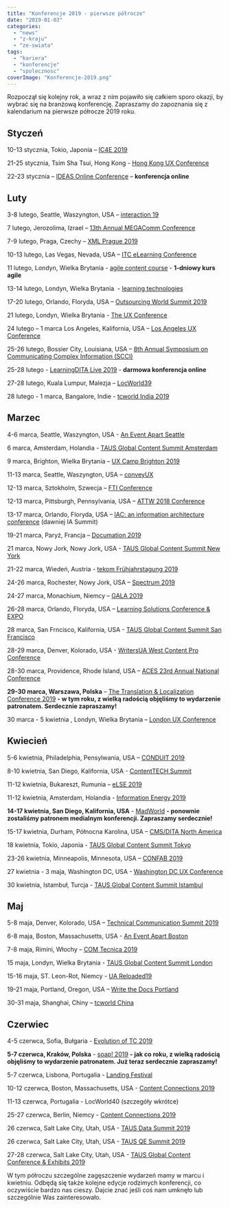 ```yaml
---
title: "Konferencje 2019 - pierwsze półrocze"
date: "2019-01-03"
categories:
  - "news"
  - "z-kraju"
  - "ze-swiata"
tags:
  - "kariera"
  - "konferencje"
  - "spolecznosc"
coverImage: "Konferencje-2019.png"
---
```


Rozpoczął się kolejny rok, a wraz z nim pojawiło się całkiem sporo okazji, by wybrać się na branżową konferencję. Zapraszamy do zapoznania się z kalendarium na pierwsze półrocze 2019 roku.

## **Styczeń**

10-13 stycznia, Tokio, Japonia – [IC4E 2019](http://www.ic4e.net/)

21-25 stycznia, Tsim Sha Tsui, Hong Kong - [Hong Kong UX Conference](https://www.nngroup.com/training/hong-kong/#schedule)

22-23 stycznia – [IDEAS Online Conference](https://ideas.infomanagementcenter.com/) – **konferencja online**

## **Luty**

3-8 lutego, Seattle, Waszyngton, USA – [interaction 19](https://interaction19.ixda.org/)

7 lutego, Jerozolima, Izrael – [13th Annual MEGAComm Conference](http://megacomm.org/)

7-9 lutego, Praga, Czechy – [XML Prague 2019](http://www.xmlprague.cz/)

10-13 lutego, Las Vegas, Nevada, USA – [ITC eLearning Conference](https://itc.eventbank.com/event/9914/)

11 lutego, Londyn, Wielka Brytania - [agile content course](https://agilecontentconf.com/) - **1-dniowy kurs agile**

13-14 lutego, Londyn, Wielka Brytania  - [learning technologies](https://www.learningtechnologies.co.uk/welcome)

17-20 lutego, Orlando, Floryda, USA – [Outsourcing World Summit 2019](http://www.iaop.org/summit)

21 lutego, Londyn, Wielka Brytania - [The UX Conference](https://theuxconf.com/)

24 lutego – 1 marca Los Angeles, Kalifornia, USA – [Los Angeles UX Conference](https://www.nngroup.com/training/los-angeles/)

25-26 lutego, Bossier City, Louisiana, USA – [8th Annual Symposium on Communicating Complex Information (SCCI)](http://workshop.design4complexity.com/SCCI-home.php)

25-28 lutego - [LearningDITA Live 2019](https://learningdita.com/learningdita-live-2019/) - **darmowa konferencja online**

27-28 lutego, Kuala Lumpur, Malezja – [LocWorld39](https://locworld.com/events/locworld39-kuala-lumpur-2019/)

28 lutego - 1 marca, Bangalore, Indie - [tcworld India 2019](https://tcworld-india.com/)

## **Marzec**

4-6 marca, Seattle, Waszyngton, USA - [An Event Apart Seattle](https://aneventapart.com/event/seattle-2019)

6 marca, Amsterdam, Holandia - [TAUS Global Content Summit Amsterdam](https://www.taus.net/events/conferences/71-taus-global-content-summit-amsterdam)

9 marca, Brighton, Wielka Brytania – [UX Camp Brighton 2019](https://www.uxcampbrighton.org/)

11-13 marca, Seattle, Waszyngton, USA – [conveyUX](http://conveyux.com/)

12-13 marca, Sztokholm, Szwecja – [FTI Conference](http://www.teknikinformatoren.se/fti-konferens-2019/)

12-13 marca, Pittsburgh, Pennsylvania, USA – [ATTW 2018 Conference](http://attw.org/2019-conference/)

13-17 marca, Orlando, Floryda, USA – [IAC: an information architecture conference](http://www.theiaconference.com/) (dawniej IA Summit)

19-21 marca, Paryż, Francja – [Documation 2019](http://www.documation.fr/)

21 marca, Nowy Jork, Nowy Jork, USA - [TAUS Global Content Summit New York](https://www.taus.net/events/conferences/85-taus-global-content-summit-new-york)

21-22 marca, Wiedeń, Austria - [tekom Frühjahrstagung 2019](https://tagungen.tekom.de/f19/startseite/)

24-26 marca, Rochester, Nowy Jork, USA – [Spectrum 2019](http://stc-rochester.org/spectrum/)

24-27 marca, Monachium, Niemcy – [GALA 2019](https://www.gala-global.org/conference/gala-2019-munich)

26-28 marca, Orlando, Floryda, USA – [Learning Solutions Conference & EXPO](https://www.elearningguild.com/lscon/content/5555/learning-solutions-2019-conference--expo--home)

28 marca, San Frncisco, Kalifornia, USA - [TAUS Global Content Summit San Francisco](https://www.taus.net/events/conferences/89-taus-global-content-summit-san-francisco)

28-29 marca, Denver, Kolorado, USA - [WritersUA West Content Pro Conference](http://west.writersua.com/)

28-30 marca, Providence, Rhode Island, USA – [ACES 23rd Annual National Conference](https://aceseditors.org/conference/2019)

**29-30 marca, Warszawa, Polska** – [The Translation & Localization Conference 2019](https://www.translation-conference.com/) **\- w tym roku, z wielką radością objęliśmy to wydarzenie patronatem. Serdecznie zapraszamy!**

30 marca - 5 kwietnia , Londyn, Wielka Brytania – [London UX Conference](https://www.nngroup.com/training/london/)

## **Kwiecień**

5-6 kwietnia, Philadelphia, Pensylwania, USA – [CONDUIT 2019](https://www.stcpmc.org/conferences/conduit-2019/)

8-10 kwietnia, San Diego, Kalifornia, USA - [ContentTECH Summit](https://www.contenttechsummit.com/)

11-12 kwietnia, Bukareszt, Rumunia – [eLSE 2019](http://elseconference.eu/)

11-12 kwietnia, Amsterdam, Holandia - [Information Energy 2019](https://www.informationenergy.org/)

**14-17 kwietnia, San Diego, Kalifornia, USA** - [MadWorld](https://www.madcapsoftware.com/conference/madworld-2019/) **\- ponownie zostaliśmy patronem medialnym konferencji. Zapraszamy serdecznie!**

15-17 kwietnia, Durham, Północna Karolina, USA – [CMS/DITA North America](https://cm-strategies.com/)

18 kwietnia, Tokio, Japonia - [TAUS Global Content Summit Tokyo](https://www.taus.net/events/conferences/73-taus-global-content-summit-tokyo)

23-26 kwietnia, Minneapolis, Minnesota, USA – [CONFAB 2019](https://www.confabevents.com/)

27 kwietnia - 3 maja, Washington DC, USA - [Washington DC UX Conference](https://www.nngroup.com/training/washington-dc/)

30 kwietnia, Istambuł, Turcja - [TAUS Global Content Summit Istambul](https://www.taus.net/events/conferences/74-taus-global-content-summit-istanbul)

## **Maj**

5-8 maja, Denver, Kolorado, USA – [Technical Communication Summit 2019](https://summit.stc.org/)

6-8 maja, Boston, Massachusetts, USA - [An Event Apart Boston](https://aneventapart.com/event/boston-2019)

7-8 maja, Rimini, Włochy – [COM Tecnica 2019](https://comtecnica.it/)

15 maja, Londyn, Wielka Brytania - [TAUS Global Content Summit London](https://www.taus.net/events/conferences/75-taus-global-content-summit-london)

15-16 maja, ST. Leon-Rot, Niemcy - [UA Reloaded19](https://ua-reloaded.de/)

19-21 maja, Portland, Oregon, USA – [Write the Docs Portland](https://www.writethedocs.org/conf/portland/2019/)

30-31 maja, Shanghai, Chiny – [tcworld China](http://tcworld-china.cn/)

## **Czerwiec**

4-5 czerwca, Sofia, Bułgaria - [Evolution of TC 2019](https://evolution-of-tc.com/)

**5-7 czerwca, Kraków, Polska** - [soap! 2019](http://soapconf.com/) **\- jak co roku, z wielką radością objęliśmy to wydarzenie patronatem. Już teraz serdecznie zapraszamy!**

5-7 czerwca, Lisbona, Portugalia - [Landing Festival](https://landingfestival.com/lisbon)

10-12 czerwca, Boston, Massachusetts, USA - [Content Connections 2019](https://acrolinxcc.com/)

11-13 czerwca, Portugalia - LocWorld40 (szczegóły wkrótce)

25-27 czerwca, Berlin, Niemcy - [Content Connections 2019](https://acrolinxcc.com/)

26 czerwca, Salt Lake City, Utah, USA - [TAUS Data Summit 2019](https://www.taus.net/events/conferences/78-taus-data-summit-2019)

26 czerwca, Salt Lake City, Utah, USA - [TAUS QE Summit 2019](https://www.taus.net/events/conferences/79-taus-qe-summit-2019)

27-28 czerwca, Salt Lake City, Utah, USA - [TAUS Global Content Conference & Exhibits 2019](https://www.taus.net/events/conferences/84-taus-global-content-conference-exhibits-2019)

W tym półroczu szczególne zagęszczenie wydarzeń mamy w marcu i kwietniu. Odbędą się także kolejne edycje rodzimych konferencji, co oczywiście bardzo nas cieszy. Dajcie znać jeśli coś nam umknęło lub szczególnie Was zainteresowało.
